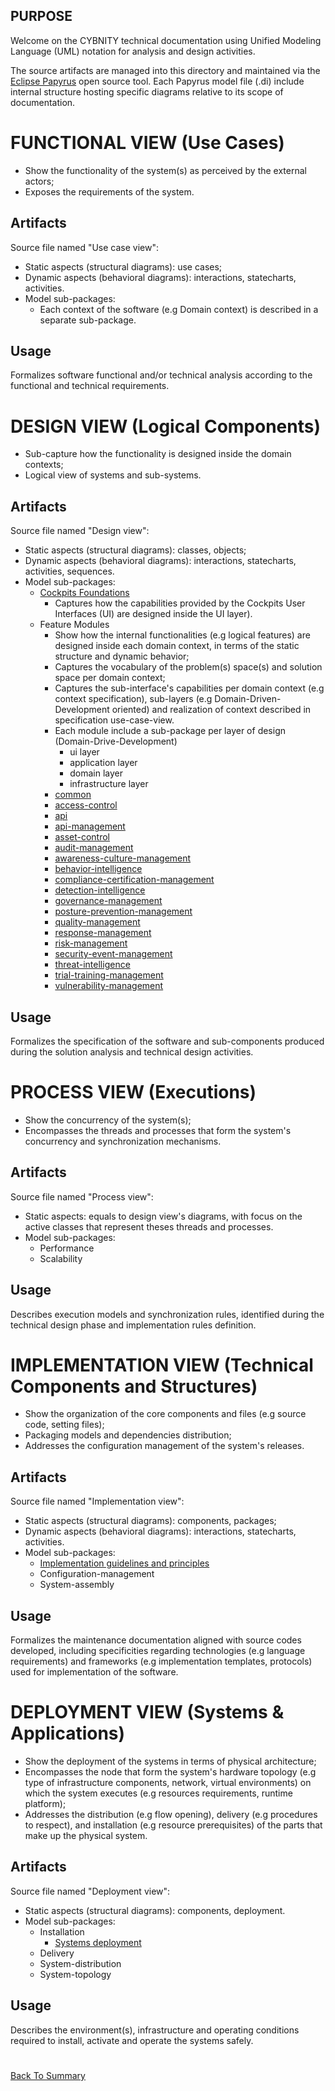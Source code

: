 ## PURPOSE
Welcome on the CYBNITY technical documentation using Unified Modeling Language (UML) notation for analysis and design activities.

The source artifacts are managed into this directory and maintained via the [Eclipse Papyrus](https://www.eclipse.org/papyrus/) open source tool.
Each Papyrus model file (.di) include internal structure hosting specific diagrams relative to its scope of documentation.

# FUNCTIONAL VIEW (Use Cases)
- Show the functionality of the system(s) as perceived by the external actors;
- Exposes the requirements of the system.

## Artifacts
Source file named "Use case view":
- Static aspects (structural diagrams): use cases;
- Dynamic aspects (behavioral diagrams): interactions, statecharts, activities.
- Model sub-packages:
  - Each context of the software (e.g Domain context) is described in a separate sub-package. 
  
## Usage
Formalizes software functional and/or technical analysis according to the functional and technical requirements.

# DESIGN VIEW (Logical Components)
- Sub-capture how the functionality is designed inside the domain contexts;
- Logical view of systems and sub-systems.

## Artifacts
Source file named "Design view":
- Static aspects (structural diagrams): classes, objects;
- Dynamic aspects (behavioral diagrams): interactions, statecharts, activities, sequences.
- Model sub-packages:
  - [Cockpits Foundations](design/cockpit-foundations)
    - Captures how the capabilities provided by the Cockpits User Interfaces (UI) are designed inside the UI layer).
  - Feature Modules
    - Show how the internal functionalities (e.g logical features) are designed inside each domain context, in terms of the static structure and dynamic behavior;
    - Captures the vocabulary of the problem(s) space(s) and solution space per domain context;
    - Captures the sub-interface's capabilities per domain context (e.g context specification), sub-layers (e.g Domain-Driven-Development oriented) and realization of context described in specification use-case-view.
    - Each module include a sub-package per layer of design (Domain-Drive-Development)
      - ui layer
      - application layer
      - domain layer
      - infrastructure layer
    - [common](design)
    - [access-control](design/access-control)
    - [api](design/api)
    - [api-management](design/api-management)
    - [asset-control](design/asset-control)
    - [audit-management](design/audit-management)
    - [awareness-culture-management](design/awareness-culture-management)
    - [behavior-intelligence](design/behavior-intelligence)
    - [compliance-certification-management](design/compliance-certification-management)
    - [detection-intelligence](design/detection-intelligence)
    - [governance-management](design/governance-management)
    - [posture-prevention-management](design/posture-prevention-management)
    - [quality-management](design/quality-management)
    - [response-management](design/response-management)
    - [risk-management](design/risk-management)
    - [security-event-management](design/security-event-management)
    - [threat-intelligence](design/threat-intelligence)
    - [trial-training-management](design/trial-training-management)
    - [vulnerability-management](design/vulnerability-management)

## Usage
Formalizes the specification of the software and sub-components produced during the solution analysis and technical design activities.

# PROCESS VIEW (Executions)
- Show the concurrency of the system(s);
- Encompasses the threads and processes that form the system's concurrency and synchronization mechanisms.

## Artifacts
Source file named "Process view":
- Static aspects: equals to design view's diagrams, with focus on the active classes that represent theses threads and processes.
- Model sub-packages:
  - Performance
  - Scalability

## Usage
Describes execution models and synchronization rules, identified during the technical design phase and implementation rules definition.

# IMPLEMENTATION VIEW (Technical Components and Structures)
- Show the organization of the core components and files (e.g source code, setting files);
- Packaging models and dependencies distribution;
- Addresses the configuration management of the system's releases.

## Artifacts
Source file named "Implementation view":
- Static aspects (structural diagrams): components, packages;
- Dynamic aspects (behavioral diagrams): interactions, statecharts, activities.
- Model sub-packages:
  - [Implementation guidelines and principles](implementation/README.md)
  - Configuration-management
  - System-assembly
	
## Usage
Formalizes the maintenance documentation aligned with source codes developed, including specificities regarding technologies (e.g language requirements) and frameworks (e.g implementation templates, protocols) used for implementation of the software.

# DEPLOYMENT VIEW (Systems & Applications)
- Show the deployment of the systems in terms of physical architecture;
- Encompasses the node that form the system's hardware topology (e.g type of infrastructure components, network, virtual environments) on which the system executes (e.g resources requirements, runtime platform);
- Addresses the distribution (e.g flow opening), delivery (e.g procedures to respect), and installation (e.g resource prerequisites) of the parts that make up the physical system.

## Artifacts
Source file named "Deployment view":
- Static aspects (structural diagrams): components, deployment.
- Model sub-packages:
  - Installation
    - [Systems deployment](deployment/systems_deployment.md)
  - Delivery
  - System-distribution
  - System-topology

## Usage
Describes the environment(s), infrastructure and operating conditions required to install, activate and operate the systems safely.
#
[Back To Summary](../)
